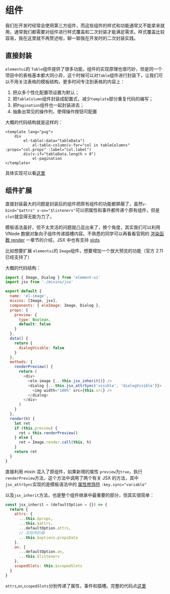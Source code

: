 # 组件

我们在开发时经常会使用第三方组件，而这些组件的样式和功能通常又不能拿来就用，通常我们都需要对组件进行样式覆盖和二次封装才能满足需求。样式覆盖比较容易，我在这里就不再赘述啦，聊一聊我在开发时的二次封装实践。

## 直接封装

`elementui`的 `Table`组件提供了很多功能，组件的实现原理也很巧妙，但是同一个项目中的表格基本都大同小异，这个时候可以对`Table`组件进行封装下，让我们可以不用关注表格的模板结构，更多时间专注到表格的内容上：

1. 把众多个性化配置项设置为默认；
2. 把`TableColumn`组件封装成配置式，减少`template`部分重复代码的编写；
3. 把`Pagination`组件也一起封装进去；
4. 抽象出常见的操作列，使得操作按钮可配置

大概的代码结构就是这样的：

```pug
<template lang="pug">
	div
		el-table(:data="tableData")
			el-table-column(v-for="col in tableColumns" :props="col.props" :label="col.label")
		div(v-if="tableData.length > 0")
			el-pagination
</template>
```

具体实现可以看[这里](xxx)

## 组件扩展

直接封装最大的问题是封装后的组件把原有组件的功能都屏蔽了，虽然`v-bind="$attrs" v-on="$listeners"`可以把属性和事件都传递个原有组件，但是`slot`就显得无能为力了。

模板语法虽好，但不太灵活的问题就凸显出来了，换个角度，其实我们可以利用 VNode 数据对象向子组件传递插槽内容。不熟悉的同学可以再看看官网的 [渲染函数 render](https://cn.vuejs.org/v2/guide/render-function.html#插槽) 一章节的介绍，JSX 中也有支持 [slots](https://github.com/vuejs/jsx#slots)

比如想要扩展 `elementui`的 `Image`组件，想要增加一个放大预览的功能（官方 2.11 已经支持了）

大概的代码结构：

```js
import { Image, Dialog } from 'element-ui'
import jsx from './mixins/jsx'

export default {
  name: 'el-image',
  mixins: [Image, jsx],
  components: { eleImage: Image, Dialog },
  props: {
    preview: {
      type: Boolean,
      default: false
    }
  },
  data() {
    return {
      dialogVisible: false
    }
  },
  methods: {
    renderPreview() {
      return (
        <div>
          <ele-image {...this.jsx_inherit()} />
          <dialog {...this.jsx_attrSync('visible', 'dialogVisible')}>
            <img width="100%" src={this.src} />
          </dialog>
        </div>
      )
    }
  },
  render(h) {
    let ret
    if (this.preview) {
      ret = this.renderPreview()
    } else {
      ret = Image.render.call(this, h)
    }
    return ret
  }
}
```

直接利用 mixin 混入了原组件，如果新增的属性 `preview`为`true`，执行`renderPreview`方法，这个方法中调用了两个有关 JSX 的方法，其中 `jsx_attrSync`实现的是模板语法中的 [属性修饰符](https://cn.vuejs.org/v2/guide/components-custom-events.html#sync-修饰符) `:key.sync="variable"`

以及`jsx_inherit`方法，也是整个组件继承中最重要的部分，但其实很简单：

```js
const jsx_inherit = (defaultOption = {}) => {
  return {
    attrs: {
      ...this.$props,
      ...this.$attrs,
      ...defaultOption.attrs,
      // 实际传的值
      ...this.$options.propsData
    },
    on: {
      ...defaultOption.on,
      ...this.$listeners
    },
    scopedSlots: this.$scopedSlots
  }
}
```

`attrs`,`on`,`scopedSlots`分别传递了属性，事件和插槽。完整的代码点[这里](xxx)
